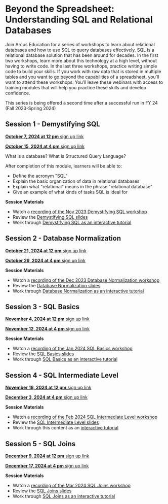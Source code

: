 # Beyond the Spreadsheet: Understanding SQL and Relational Databases

Join Arcus Education for a series of workshops to learn about relational databases and how to use SQL to query databases effectively.  SQL is a relational database solution that has been around for decades. In the first two workshops, learn more about this technology at a high level, without having to write code. In the last three workshops, practice writing simple code to build your skills. If you work with raw data that is stored in multiple tables and you want to go beyond the capabilities of a spreadsheet, you’ll want to attend these workshops. You’ll leave these webinars with access to training modules that will help you practice these skills and develop confidence. 

This series is being offered a second time after a successful run in FY 24 (Fall 2023-Spring 2024)

## Session 1 - Demystifying SQL

[**October 7, 2024 at 12 pm** sign up link](https://events.teams.microsoft.com/event/b7e3aa42-48b6-4291-b92c-4a4409d558b3@a6112416-07b0-41a5-9bb1-d146b575c975)

[**October 15, 2024 at 4 pm** sign up link](https://events.teams.microsoft.com/event/1146df1b-a2f9-4714-b5c8-ad9243b63adf@a6112416-07b0-41a5-9bb1-d146b575c975)

What is a database? What is Structured Query Language? 

After completion of this module, learners will be able to:

- Define the acronym "SQL"
- Explain the basic organization of data in relational databases
- Explain what "relational" means in the phrase "relational database"
- Give an example of what kinds of tasks SQL is ideal for

**Session Materials** 

- Watch a [recording of the Nov 2023 Demystifying SQL workshop](https://www.youtube.com/watch?v=PajXC0D-6qM)
- Review the [Demystifying SQL slides](https://liascript.github.io/course/?https://raw.githubusercontent.com/arcus/arcus_skill_series_sql/main/demystifying_sql/demystifying_sql.md#1)
- Work through [Demystifying SQL as an interactive tutorial](https://bit.ly/DART_demystifying_sql)

## Session 2 - Database Normalization 

[**October 21, 2024 at 12 pm** sign up link](https://events.teams.microsoft.com/event/5fe93c3c-c3c7-4dc0-b17a-edab5b92b62f@a6112416-07b0-41a5-9bb1-d146b575c975)

[**October 29, 2024 at 4 pm** sign up link](https://events.teams.microsoft.com/event/d1866e4a-c318-4b02-bafe-380f403c5428@a6112416-07b0-41a5-9bb1-d146b575c975)

**Session Materials**

- Watch a [recording of the Dec 2023 Database Normalization workshop](https://youtu.be/ZakRuThdZJE)
- Review the [Database Normalization slides](https://liascript.github.io/course/?https://raw.githubusercontent.com/arcus/arcus_skill_series_sql/main/database_normalization/database_normalization.md#1)
- Work through [Database Normalization as an interactive tutorial](https://bit.ly/DART_database_normalization)

## Session 3 - SQL Basics

[**November 4, 2024 at 12 pm** sign up link](https://events.teams.microsoft.com/event/5f6fd2ab-9e1b-43e6-ab39-21671d3140d1@a6112416-07b0-41a5-9bb1-d146b575c975)

[**November 12, 2024 at 4 pm** sign up link](https://events.teams.microsoft.com/event/5007b4f0-06bc-4a5a-b629-92b448d1d382@a6112416-07b0-41a5-9bb1-d146b575c975)

**Session Materials**

- Watch a [recording of the Jan 2024 SQL Basics workshop](https://www.youtube.com/watch?v=On54EiSYJmY)
- Review the [SQL Basics slides](https://liascript.github.io/course/?https://raw.githubusercontent.com/arcus/arcus_skill_series_sql/main/sql_basics/sql_basics.md) 
- Work through [SQL Basics as an interactive tutorial](https://bit.ly/DART_sql_basics)

## Session 4 - SQL Intermediate Level

[**November 18, 2024 at 12 pm** sign up link](https://events.teams.microsoft.com/event/3846b911-ba5b-42d4-be4b-5ba6a85c181a@a6112416-07b0-41a5-9bb1-d146b575c975)

[**December 3, 2024 at 4 pm** sign up link](https://events.teams.microsoft.com/event/a017dd51-d1c9-4378-9b2a-42e437673f25@a6112416-07b0-41a5-9bb1-d146b575c975)

**Session Materials**

- Watch a [recording of the Feb 2024 SQL Intermediate Level workshop](https://www.youtube.com/watch?v=emI3_bfzRl8)
- Review the [SQL Intermediate Level slides](https://liascript.github.io/course/?https://raw.githubusercontent.com/arcus/arcus_skill_series_sql/main/sql_intermediate/sql_intermediate.md)
- Work through this content as an [interactive tutorial](https://bit.ly/DART_sql_intermediate)

## Session 5 - SQL Joins

[**December 9, 2024 at 12 pm** sign up link](https://events.teams.microsoft.com/event/2ab870fa-cb27-49d0-a903-a7d42932caa2@a6112416-07b0-41a5-9bb1-d146b575c975)

[**December 17, 2024 at 4 pm** sign up link](https://events.teams.microsoft.com/event/c4d671df-292b-4562-af1d-bcbc49381081@a6112416-07b0-41a5-9bb1-d146b575c975)

**Session Materials**

- Watch a [recording of the Mar 2024 SQL Joins workshop](https://www.youtube.com/watch?v=8JZuh-tMTtk)
- Review the [SQL Joins slides](https://liascript.github.io/course/?https://raw.githubusercontent.com/arcus/arcus_skill_series_sql/main/sql_joins/sql_joins.md#1)
- Work through [SQL Joins as an interactive tutorial](https://bit.ly/DART_sql_joins)
